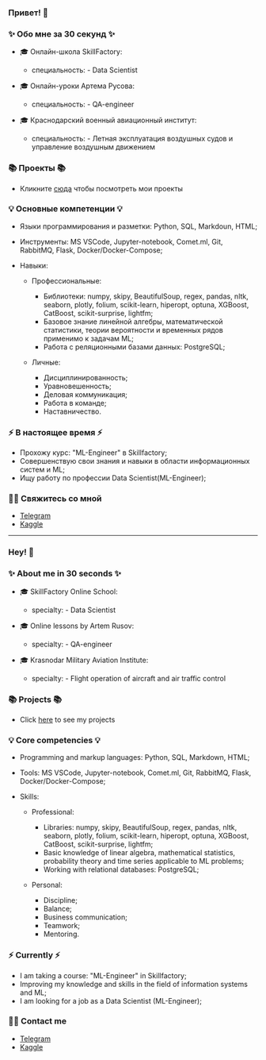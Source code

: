 ### Привет! 👋

### ✨ Обо мне за 30 секунд ✨ 

* 🎓 Онлайн-школа SkillFactory:
  - специальность: - Data Scientist
 
* 🎓 Онлайн-уроки Артема Русова:
  - специальность: - QA-engineer   

* 🎓 Краснодарский военный авиационный институт:
  - специальность: - Летная эксплуатация воздушных судов и управление воздушным движением
  
### 📚 Проекты 📚

* Кликните [сюда](https://github.com/Punich-Pavel/Portfolio) чтобы посмотреть мои проекты

### 💡 Основные компетенции 💡

- Языки программирования и разметки: Python, SQL, Markdoun, HTML;

- Инструменты: MS VSCode, Jupyter-notebook, Comet.ml, Git, RabbitMQ, Flask, Docker/Docker-Compose;

- Навыки:
  
    * Профессиональные:
      - Библиотеки: numpy, skipy, BeautifulSoup, regex, pandas, nltk, seaborn, plotly, folium, scikit-learn, hiperopt, optuna, XGBoost, CatBoost, scikit-surprise, lightfm;
      - Базовое знание линейной алгебры, математической статистики, теории вероятности и временных рядов применимо к задачам ML;
      - Работа с реляционными базами данных: PostgreSQL;
          
    * Личные:
      - Дисциплинированность;
      - Уравновешенность;
      - Деловая коммуникация;
      - Работа в команде;
      - Наставничество.
   
### ⚡️ В настоящее время ⚡️

- Прохожу курс: "ML-Engineer" в Skillfactory;
- Совершенствую свои знания и навыки в области информационных систем и ML;
- Ищу работу по профессии Data Scientist(ML-Engineer);
 

### 🙌🏻 Свяжитесь со мной

- [Telegram](@Black_ground_DS)
- [Kaggle](https://www.kaggle.com/pavelpunich)

---

### Hey! 👋

### ✨ About me in 30 seconds ✨

* 🎓 SkillFactory Online School:
   - specialty: - Data Scientist
 
* 🎓 Online lessons by Artem Rusov:
   - specialty: - QA-engineer

* 🎓 Krasnodar Military Aviation Institute:
   - specialty: - Flight operation of aircraft and air traffic control
  
### 📚 Projects 📚

* Click [here](https://github.com/Punich-Pavel/Portfolio) to see my projects

### 💡 Core competencies 💡

- Programming and markup languages: Python, SQL, Markdown, HTML;

- Tools: MS VSCode, Jupyter-notebook, Comet.ml, Git, RabbitMQ, Flask, Docker/Docker-Compose;

- Skills:
  
     * Professional:
       - Libraries: numpy, skipy, BeautifulSoup, regex, pandas, nltk, seaborn, plotly, folium, scikit-learn, hiperopt, optuna, XGBoost, CatBoost, scikit-surprise, lightfm;
       - Basic knowledge of linear algebra, mathematical statistics, probability theory and time series applicable to ML problems;
       - Working with relational databases: PostgreSQL;
          
     * Personal:
       - Discipline;
       - Balance;
       - Business communication;
       - Teamwork;
       - Mentoring.
   
### ⚡️ Currently ⚡️

- I am taking a course: "ML-Engineer" in Skillfactory;
- Improving my knowledge and skills in the field of information systems and ML;
- I am looking for a job as a Data Scientist (ML-Engineer);
 

### 🙌🏻 Contact me

- [Telegram](@Black_ground_DS)
- [Kaggle](https://www.kaggle.com/pavelpunich)
